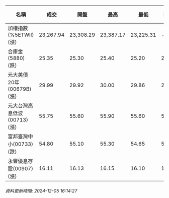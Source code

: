 | 名稱 | 成交 | 開盤 | 最高 | 最低 | 均價 | 成交金額(億) | 昨收 | 漲跌幅 | 漲跌 | 總量 | 昨量 | 振幅 |
| -------- | -------- | -------- | -------- |-------- | -------- | -------- |-------- |-------- |-------- | -------- | -------- |-------- |
|加權指數(%5ETWII) (漲)|23,267.94|23,308.29|23,387.17|23,225.31|-|3,670.18|23,255.33|0.05%|12.61|6,795,172|0|0.70%|
|合庫金(5880) (跌)|25.35|25.30|25.40|25.20|25.30|1.55|25.40|0.20%|0.05|6,120|9,838|0.79%|
|元大美債20年(00679B) (漲)|29.99|29.92|30.00|29.86|29.94|16.91|29.68|1.04%|0.31|56,473|65,793|0.47%|
|元大台灣高息低波(00713) (漲)|55.75|55.60|55.90|55.60|55.81|5.81|55.55|0.36%|0.20|10,410|13,662|0.54%|
|富邦臺灣中小(00733) (跌)|54.80|55.10|55.30|54.65|54.92|0.454|55.10|0.54%|0.30|827|1,701|1.18%|
|永豐優息存股(00907) (漲)|16.11|16.13|16.15|16.10|16.12|0.315|16.10|0.06%|0.01|1,954|3,618|0.31%|
###### 資料更新時間: 2024-12-05 16:14:27